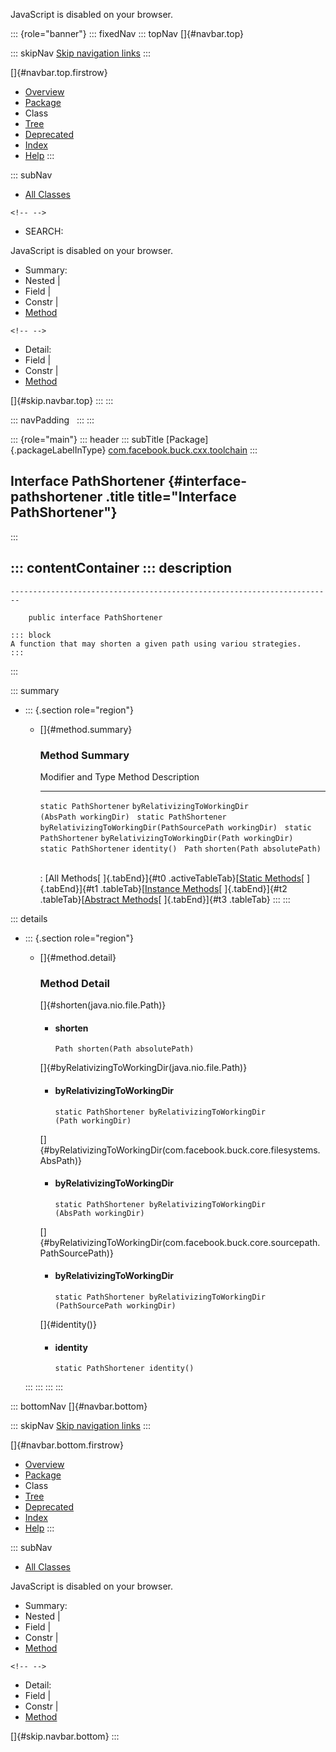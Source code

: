 <div>

JavaScript is disabled on your browser.

</div>

::: {role="banner"}
::: fixedNav
::: topNav
[]{#navbar.top}

::: skipNav
[Skip navigation links](#skip.navbar.top "Skip navigation links")
:::

[]{#navbar.top.firstrow}

-   [Overview](../../../../../index.html)
-   [Package](package-summary.html)
-   Class
-   [Tree](package-tree.html)
-   [Deprecated](../../../../../deprecated-list.html)
-   [Index](../../../../../index-all.html)
-   [Help](../../../../../help-doc.html)
:::

::: subNav
-   [All Classes](../../../../../allclasses.html)

```{=html}
<!-- -->
```
-   SEARCH:

<div>

<div>

JavaScript is disabled on your browser.

</div>

</div>

<div>

-   Summary: 
-   Nested \| 
-   Field \| 
-   Constr \| 
-   [Method](#method.summary)

```{=html}
<!-- -->
```
-   Detail: 
-   Field \| 
-   Constr \| 
-   [Method](#method.detail)

</div>

[]{#skip.navbar.top}
:::
:::

::: navPadding
 
:::
:::

::: {role="main"}
::: header
::: subTitle
[Package]{.packageLabelInType} [com.facebook.buck.cxx.toolchain](package-summary.html)
:::

## Interface PathShortener {#interface-pathshortener .title title="Interface PathShortener"}
:::

::: contentContainer
::: description
-   

    ------------------------------------------------------------------------

        public interface PathShortener

    ::: block
    A function that may shorten a given path using variou strategies.
    :::
:::

::: summary
-   ::: {.section role="region"}
    -   []{#method.summary}

        ### Method Summary

          Modifier and Type        Method                                                    Description
          ------------------------ --------------------------------------------------------- -------------
          `static PathShortener`   `byRelativizingToWorkingDir​(AbsPath workingDir)`           
          `static PathShortener`   `byRelativizingToWorkingDir​(PathSourcePath workingDir)`    
          `static PathShortener`   `byRelativizingToWorkingDir​(Path workingDir)`              
          `static PathShortener`   `identity()`                                               
          `Path`                   `shorten​(Path absolutePath)`                               

          : [All Methods[ ]{.tabEnd}]{#t0 .activeTableTab}[[Static
          Methods](javascript:show(1);)[ ]{.tabEnd}]{#t1
          .tableTab}[[Instance
          Methods](javascript:show(2);)[ ]{.tabEnd}]{#t2
          .tableTab}[[Abstract
          Methods](javascript:show(4);)[ ]{.tabEnd}]{#t3 .tableTab}
    :::
:::

::: details
-   ::: {.section role="region"}
    -   []{#method.detail}

        ### Method Detail

        []{#shorten(java.nio.file.Path)}

        -   #### shorten

            ``` methodSignature
            Path shorten​(Path absolutePath)
            ```

        []{#byRelativizingToWorkingDir(java.nio.file.Path)}

        -   #### byRelativizingToWorkingDir

            ``` methodSignature
            static PathShortener byRelativizingToWorkingDir​(Path workingDir)
            ```

        []{#byRelativizingToWorkingDir(com.facebook.buck.core.filesystems.AbsPath)}

        -   #### byRelativizingToWorkingDir

            ``` methodSignature
            static PathShortener byRelativizingToWorkingDir​(AbsPath workingDir)
            ```

        []{#byRelativizingToWorkingDir(com.facebook.buck.core.sourcepath.PathSourcePath)}

        -   #### byRelativizingToWorkingDir

            ``` methodSignature
            static PathShortener byRelativizingToWorkingDir​(PathSourcePath workingDir)
            ```

        []{#identity()}

        -   #### identity

            ``` methodSignature
            static PathShortener identity()
            ```
    :::
:::
:::
:::

::: bottomNav
[]{#navbar.bottom}

::: skipNav
[Skip navigation links](#skip.navbar.bottom "Skip navigation links")
:::

[]{#navbar.bottom.firstrow}

-   [Overview](../../../../../index.html)
-   [Package](package-summary.html)
-   Class
-   [Tree](package-tree.html)
-   [Deprecated](../../../../../deprecated-list.html)
-   [Index](../../../../../index-all.html)
-   [Help](../../../../../help-doc.html)
:::

::: subNav
-   [All Classes](../../../../../allclasses.html)

<div>

<div>

JavaScript is disabled on your browser.

</div>

</div>

<div>

-   Summary: 
-   Nested \| 
-   Field \| 
-   Constr \| 
-   [Method](#method.summary)

```{=html}
<!-- -->
```
-   Detail: 
-   Field \| 
-   Constr \| 
-   [Method](#method.detail)

</div>

[]{#skip.navbar.bottom}
:::
